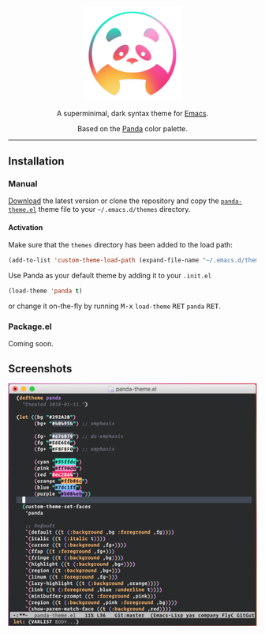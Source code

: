 <p align="center"><img src="https://raw.githubusercontent.com/PandaTheme/Panda-Kit/master/Kit/Panda.jpg" width="200px"/></p>

<p align="center">A superminimal, dark syntax theme for <a href="https://www.gnu.org/software/emacs">Emacs</a>.</p>

<p align="center">Based on the <a href="http://panda.siamak.work">Panda</a> color palette.</p>

---

## Installation

### Manual

[Download](https://github.com/jamiecollinson/emacs-panda-theme/releases/latest/) the latest version or clone the repository and copy the [`panda-theme.el`](https://github.com/jamiecollinson/emacs-panda-theme/develop/nord-theme.el) theme file to your `~/.emacs.d/themes` directory.

#### Activation
Make sure that the `themes` directory has been added to the load path:
```lisp
(add-to-list 'custom-theme-load-path (expand-file-name "~/.emacs.d/themes/"))
```

Use Panda as your default theme by adding it to your `.init.el`
```lisp
(load-theme 'panda t)
```
or change it on-the-fly by running <kbd>M-x</kbd> `load-theme` <kbd>RET</kbd> `panda` <kbd>RET</kbd>.

### Package.el

Coming soon.

## Screenshots

![Screenshot](img/screenshot-elisp.png)
